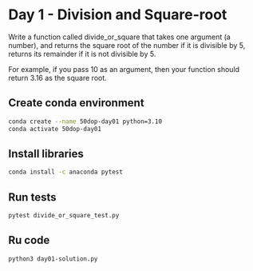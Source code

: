 # Day 1 - Division and Square-root

Write a function called divide_or_square that takes one argument (a number), and returns the square root of the number
if it is divisible by 5, returns its remainder if it is not divisible by 5.

For example, if you pass 10 as an argument, then your function should return 3.16 as the square root.

## Create conda environment

``` bash
conda create --name 50dop-day01 python=3.10 
conda activate 50dop-day01
```

## Install libraries

``` bash
conda install -c anaconda pytest
```

## Run tests

``` bash
pytest divide_or_square_test.py
```

## Ru code

``` bash
python3 day01-solution.py
```
